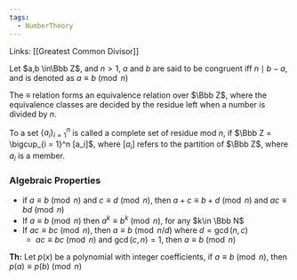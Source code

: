 ```yaml
---
tags:
  - NumberTheory
---
```

Links: [[Greatest Common Divisor]]

Let $a,b \in\Bbb Z$, and $n > 1$, $a$ and $b$ are said to be congruent iff $n\mid b-a$, and is denoted as ${a\equiv b \pmod{n}}$

The $\equiv$ relation forms an equivalence relation over $\Bbb Z$, where the equivalence classes are decided by the residue left when a number is divided by $n$.

To a set $\{a_i\}_{i = 1}^n$ is called a complete set of residue mod $n$, if $\Bbb Z = \bigcup_{i = 1}^n [a_i]$, where $[a_i]$ refers to the partition of $\Bbb Z$, where $a_i$ is a member.

### Algebraic Properties

- if $a \equiv b \pmod n$ and $c \equiv d \pmod n$, then $a+c \equiv b+d \pmod n$ and ${ac \equiv bd \pmod n}$
- If $a \equiv b \pmod n$ then $a^k \equiv b^k \pmod n$, for any $k\in \Bbb N$
- If $ac \equiv bc \pmod n$, then $a \equiv b \pmod{n/d}$ where $d = \gcd(n,c)$
    - $ac \equiv bc \pmod n$ and $\gcd(c,n) = 1$, then $a \equiv b \pmod n$

********Th:******** Let $p(x)$ be a polynomial with integer coefficients, if $a \equiv b \pmod n$, then ${p(a) \equiv p(b) \pmod n}$
